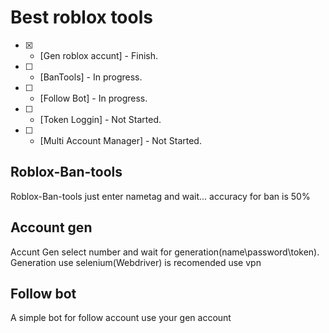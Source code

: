 # Best roblox tools

- [x] - [Gen roblox accunt] - Finish.
- [ ] - [BanTools] - In progress.
- [ ] - [Follow Bot] - In progress.
- [ ] - [Token Loggin] - Not Started.
- [ ] - [Multi Account Manager] - Not Started.



## Roblox-Ban-tools
Roblox-Ban-tools just enter nametag and wait...
accuracy for ban is 50%




## Account gen
Accunt Gen select number and wait for generation(name\password\token).
Generation use selenium(Webdriver) is recomended use vpn





## Follow bot
A simple bot for follow account use your gen account
